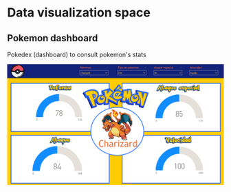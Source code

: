 # Data visualization space

## Pokemon dashboard

Pokedex (dashboard) to consult pokemon's stats

<p align="center">
<img src="./imgs/pokemon_dashboard.png" width="713">
</p>
